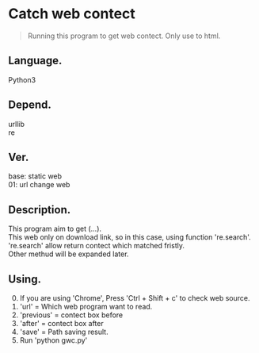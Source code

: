 # Catch web contect
>Running this program to get web contect. Only use to html.

## Language.<br>
Python3

## Depend.<br>
urllib<br>
re

## Ver.<br>
base: static web<br>
01: url change web<br>

## Description.<br>
This program aim to get (...).  
This web only on download link, so in this case, using function 're.search'.  
're.search' allow return contect which matched fristly.  
Other methud will be expanded later.  


## Using.<br>
0. If you are using 'Chrome', Press 'Ctrl + Shift + c' to check web source.  
1. 'url' = Which web program want to read. <br>
2. 'previous' = contect box before <br>
3. 'after' = contect box after <br>
4. 'save' = Path saving result.<br>
5. Run 'python gwc.py'
